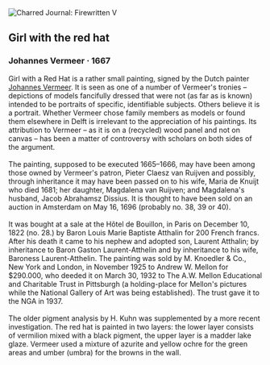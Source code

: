 <div class="artwork-of-the-day">
  <div class="container">
    <div class="img-wrapper">
      <img
        src="https://uploads5.wikiart.org/00142/images/57726d86edc2cb3880b48f87/vermeer-girl-with-a-red-hat.JPG!Large.JPG"
        alt="Charred Journal: Firewritten V" />
    </div>
    <div class="artwork-detail">
      <div class="artwork-origin"> 
        <h2 class="artwork-name">Girl with the red hat</h2>
        <h3 class="artist">
          Johannes Vermeer
                    ·  1667
        </h3>
      </div>
      <p class="description">
        <span class="artwork-description-text ng-binding" ng-bind-html="viewModel.ArtworkOfTheDay.Description | unsafe">Girl with a Red Hat is a rather small painting, signed by the Dutch painter <a target="_blank" href="/en/johannes-vermeer">Johannes Vermeer</a>. It is seen as one of a number of Vermeer's tronies – depictions of models fancifully dressed that were not (as far as is known) intended to be portraits of specific, identifiable subjects. Others believe it is a portrait. Whether Vermeer chose family members as models or found them elsewhere in Delft is irrelevant to the appreciation of his paintings. Its attribution to Vermeer – as it is on a (recycled) wood panel and not on canvas – has been a matter of controversy with scholars on both sides of the argument.
<br>
<br>The painting, supposed to be executed 1665–1666, may have been among those owned by Vermeer's patron, Pieter Claesz van Ruijven and possibly, through inheritance it may have been passed on to his wife, Maria de Knuijt who died 1681; her daughter, Magdalena van Ruijven; and Magdalena's husband, Jacob Abrahamsz Dissius. It is thought to have been sold on an auction in Amsterdam on May 16, 1696 (probably no. 38, 39 or 40).
<br>
<br>It was bought at a sale at the Hôtel de Bouillon, in Paris on December 10, 1822 (no. 28.) by Baron Louis Marie Baptiste Atthalin for 200 French francs. After his death it came to his nephew and adopted son, Laurent Atthalin; by inheritance to Baron Gaston Laurent-Atthelin and by inheritance to his wife, Baroness Laurent-Atthelin. The painting was sold by M. Knoedler &amp; Co., New York and London, in November 1925 to Andrew W. Mellon for $290.000, who deeded it on March 30, 1932 to The A.W. Mellon Educational and Charitable Trust in Pittsburgh (a holding-place for Mellon's pictures while the National Gallery of Art was being established). The trust gave it to the NGA in 1937.
<br>
<br>The older pigment analysis by H. Kuhn was supplemented by a more recent investigation. The red hat is painted in two layers: the lower layer consists of vermilion mixed with a black pigment, the upper layer is a madder lake glaze. Vermeer used a mixture of azurite and yellow ochre for the green areas and umber (umbra) for the browns in the wall.</span>
                        <div class="text-shadow-container" ng-show="showShadow" style=""></div>
      </p>
    </div>
  </div>

</div>
